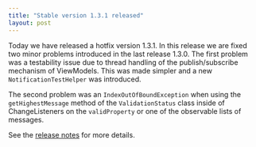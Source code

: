 ```yaml
---
title: "Stable version 1.3.1 released"
layout: post
---
```


Today we have released a hotfix version 1.3.1.
In this release we are fixed two minor problems introduced in the last release 1.3.0.
The first problem was a testability issue due to thread handling of the publish/subscribe mechanism of ViewModels.
This was made simpler and a new `NotificationTestHelper` was introduced.

The second problem was an `IndexOutOfBoundException` when using the `getHighestMessage` method
of the `ValidationStatus` class inside of ChangeListeners on the `validProperty` or one of the observable lists of messages.

See the [release notes](https://github.com/sialcasa/mvvmFX/releases/tag/mvvmfx-1.3.1) for more details.
